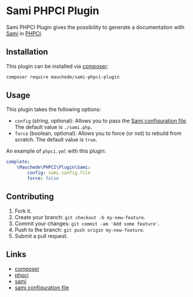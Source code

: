 # Sami PHPCI Plugin

Sami PHPCI Plugin gives the possibility to generate a documentation with [Sami](https://github.com/FriendsOfPHP/Sami) in [PHPCI](https://www.phptesting.org/).

## Installation

This plugin can be installed via [composer](https://getcomposer.org/):

```bash
composer require mauchede/sami-phpci-plugin
```

## Usage

This plugin takes the following options:
* `config` (string, optional): Allows you to pass the [Sami configuration file](https://github.com/FriendsOfPHP/Sami#configuration). The default value is `./sami.php`.
* `force` (boolean, optional): Allows you to force (or not) to rebuild from scratch. The default value is `true`.

An example of `phpci.yml` with this plugin:

```yml
complete:
    \Mauchede\PHPCI\Plugin\Sami:
        config: sami.config.file
        force: false
```

## Contributing

1. Fork it.
2. Create your branch: `git checkout -b my-new-feature`.
3. Commit your changes: `git commit -am 'Add some feature'`.
4. Push to the branch: `git push origin my-new-feature`.
5. Submit a pull request.

## Links

* [composer](https://getcomposer.org/)
* [phpci](https://www.phptesting.org/)
* [sami](https://github.com/FriendsOfPHP/Sami)
* [sami configuration file](https://github.com/FriendsOfPHP/Sami#configuration)
